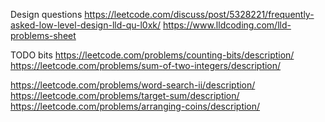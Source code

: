 Design questions
https://leetcode.com/discuss/post/5328221/frequently-asked-low-level-design-lld-qu-l0xk/
https://www.lldcoding.com/lld-problems-sheet


TODO
bits
https://leetcode.com/problems/counting-bits/description/
https://leetcode.com/problems/sum-of-two-integers/description/

https://leetcode.com/problems/word-search-ii/description/
https://leetcode.com/problems/target-sum/description/
https://leetcode.com/problems/arranging-coins/description/